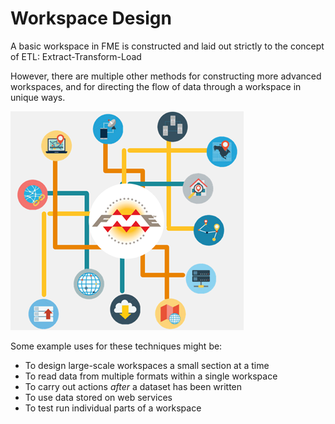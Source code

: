 # Workspace Design #

A basic workspace in FME is constructed and laid out strictly to the concept of ETL: Extract-Transform-Load

However, there are multiple other methods for constructing more advanced workspaces, and for directing the flow of data through a workspace in unique ways.

![](./Images/Img3.000.WorkspaceDesign.png)

Some example uses for these techniques might be:

- To design large-scale workspaces a small section at a time
- To read data from multiple formats within a single workspace
- To carry out actions *after* a dataset has been written
- To use data stored on web services
- To test run individual parts of a workspace
